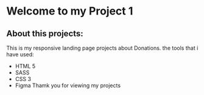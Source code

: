 # Welcome to my Project 1
## About this projects:
This is my responsive landing page projects about Donations.
the tools  that i have used:
- HTML 5
- SASS
- CSS 3
- Figma
 Thamk you for viewing my projects
